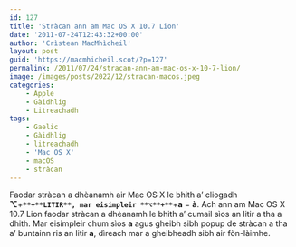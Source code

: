 ```yaml
---
id: 127
title: 'Stràcan ann am Mac OS X 10.7 Lion'
date: '2011-07-24T12:43:32+00:00'
author: 'Crìstean MacMhìcheil'
layout: post
guid: 'https://macmhicheil.scot/?p=127'
permalink: /2011/07/24/stracan-ann-am-mac-os-x-10-7-lion/
image: /images/posts/2022/12/stracan-macos.jpeg
categories:
    - Apple
    - Gàidhlig
    - Litreachadh
tags:
    - Gaelic
    - Gàidhlig
    - litreachadh
    - 'Mac OS X'
    - macOS
    - stràcan
---
```


Faodar stràcan a dhèanamh air Mac OS X le bhith a’ cliogadh **⌥**+**`**+**LITIR**, mar eisimpleir **⌥**+**`**+**a** = **à**. Ach ann am Mac OS X 10.7 Lion faodar stràcan a dhèanamh le bhith a’ cumail sìos an litir a tha a dhith. Mar eisimpleir chum sìos **a** agus gheibh sibh popup de stràcan a tha a’ buntainn ris an litir **a**, dìreach mar a gheibheadh sibh air fòn-làimhe.
